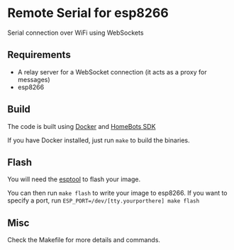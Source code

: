 # Remote Serial for esp8266

Serial connection over WiFi using WebSockets

## Requirements

- A relay server for a WebSocket connection (it acts as a proxy for messages)
- esp8266

## Build

The code is built using [Docker](https://www.docker.com/) and [HomeBots SDK](https://github.com/homebots/homebots-sdk)

If you have Docker installed, just run `make` to build the binaries.

## Flash

You will need the [esptool](https://github.com/espressif/esptool) to flash your image.

You can then run `make flash` to write your image to esp8266. If you want to specify a port, run `ESP_PORT=/dev/[tty.yourporthere] make flash`


## Misc

Check the Makefile for more details and commands.

